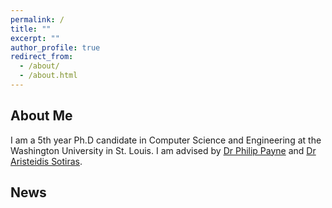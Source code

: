 ```yaml
---
permalink: /
title: ""
excerpt: ""
author_profile: true
redirect_from: 
  - /about/
  - /about.html
---
```


## About Me

I am a 5th year Ph.D candidate in Computer Science and Engineering at the Washington University in St. Louis. I am advised by [Dr Philip Payne](https://i2db.wustl.edu/people/philip-payne/) and [Dr Aristeidis Sotiras](https://asotiras.com/). 


## News

